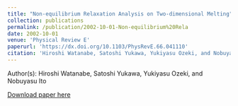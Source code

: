 ```yaml
---
title: "Non-equilibrium Relaxation Analysis on Two-dimensional Melting"
collection: publications
permalink: /publication/2002-10-01-Non-equilibrium%20Rela
date: 2002-10-01
venue: 'Physical Review E'
paperurl: 'https://dx.doi.org/10.1103/PhysRevE.66.041110'
citation: 'Hiroshi Watanabe, Satoshi Yukawa, Yukiyasu Ozeki, and Nobuyasu Ito, Non-equilibrium Relaxation Analysis on Two-dimensional Melting, Physical Review E, <b>66</b>, 041110, (2002)'
---
```


Author(s): Hiroshi Watanabe, Satoshi Yukawa, Yukiyasu Ozeki, and Nobuyasu Ito


<a href='https://dx.doi.org/10.1103/PhysRevE.66.041110'>Download paper here</a>
